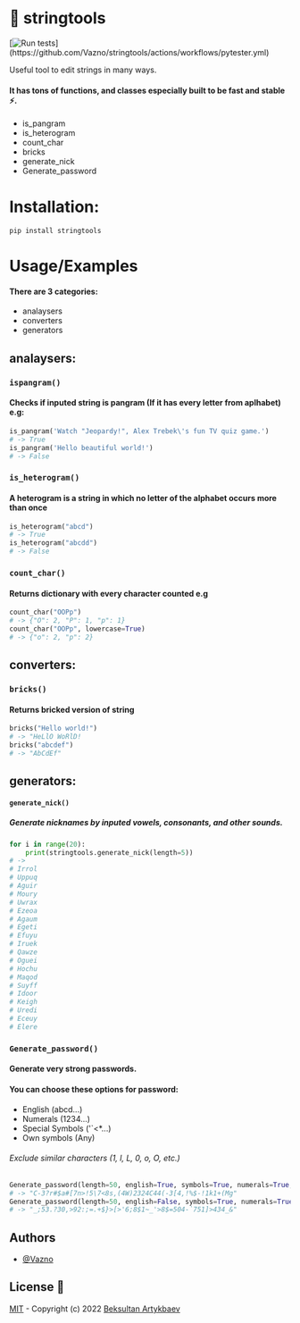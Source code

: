 # 📝 stringtools

[![Run tests](https://github.com/Vazno/stringtools/actions/workflows/pytester.yml/badge.svg?)](https://github.com/Vazno/stringtools/actions/workflows/pytester.yml)

Useful tool to edit strings in many ways.
#### It has tons of functions, and classes especially built to be fast and stable ⚡.
- is_pangram
- is_heterogram
- count_char
- bricks
- generate_nick
- Generate_password
# Installation:
``pip install stringtools``


# Usage/Examples
#### There are 3 categories:
- analaysers
- converters
- generators


## analaysers:

### ```ispangram()```
#### Checks if inputed string is pangram (If it has every letter from aplhabet) e.g:
```python
is_pangram('Watch "Jeopardy!", Alex Trebek\'s fun TV quiz game.') 
# -> True
is_pangram('Hello beautiful world!') 
# -> False
```

### ```is_heterogram()```
#### A heterogram is a string in which no letter of the alphabet occurs more than once
```python
is_heterogram("abcd")
# -> True
is_heterogram("abcdd")
# -> False
```

### ```count_char()```
#### Returns dictionary with every character counted e.g
```python
count_char("OOPp")
# -> {"O": 2, "P": 1, "p": 1}
count_char("OOPp", lowercase=True)
# -> {"o": 2, "p": 2}
```


## converters:

### ```bricks()```
#### Returns bricked version of string
```python
bricks("Hello world!")
# -> "HeLlO WoRlD!
bricks("abcdef")
# -> "AbCdEf"
```

## generators:

#### ```generate_nick()```
##### Generate nicknames by inputed vowels, consonants, and other sounds.
```python
for i in range(20):
	print(stringtools.generate_nick(length=5))
# -> 
# Irrol
# Uppuq
# Aguir
# Moury
# Uwrax
# Ezeoa
# Agaum
# Egeti
# Efuyu
# Iruek
# Qawze
# Oguei
# Hochu
# Maqod
# Suyff
# Idoor
# Keigh
# Uredi
# Eceuy
# Elere
```



### ```Generate_password()```
#### Generate very strong passwords.
#### You can choose these options for password:
- English (abcd...)
- Numerals (1234...)
- Special Symbols ('`<*...)
- Own symbols (Any)
###### Exclude similar characters (1, l, L, 0, o, O, etc.)
```python
Generate_password(length=50, english=True, symbols=True, numerals=True, exclude_similarities=True)
# -> "C-3?r#$a#[7n>!5\7<8s,(4W)2324C44(-3[4,!%$-!1k1+(Mg"
Generate_password(length=50, english=False, symbols=True, numerals=True)
# -> "_;53.?30,>92:;=.+$}>[>'6;8$1~_'>8$=504-`751]>434_&"
```


## Authors

- [@Vazno](https://www.github.com/Vazno)


## License 🔑

[MIT](https://choosealicense.com/licenses/mit/) - Copyright (c) 2022 [Beksultan Artykbaev](https://github.com/Vazno)